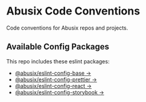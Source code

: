 # Abusix Code Conventions

Code conventions for Abusix repos and projects. 

## Available Config Packages

This repo includes these eslint packages:

- [@abusix/eslint-config-base →](./packages/eslint-config-base/README.md)
- [@abusix/eslint-config-prettier →](./packages/eslint-config-prettier/README.md)
- [@abusix/eslint-config-react →](./packages/eslint-config-react/README.md)
- [@abusix/eslint-config-storybook →](./packages/eslint-config-storybook/README.md)